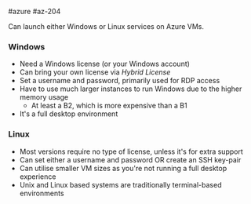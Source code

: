 #azure #az-204 

Can launch either Windows or Linux services on Azure VMs.

### Windows
- Need a Windows license (or your Windows account)
- Can bring your own license via *Hybrid License*
- Set a username and password, primarily used for RDP access
- Have to use much larger instances to run Windows due to the higher memory usage
	- At least a B2, which is more expensive than a B1
- It's a full desktop environment

### Linux
- Most versions require no type of license, unless it's for extra support
- Can set either a username and password OR create an SSH key-pair
- Can utilise smaller VM sizes as you're not running a full desktop experience
- Unix and Linux based systems are traditionally terminal-based environments